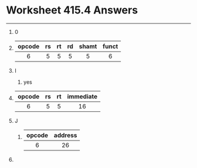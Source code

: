 # Worksheet 415.4 Answers

***

1. 0

2. | opcode | rs | rt | rd | shamt | funct |
   | :-: | :-: | :-: | :-: | :-: | :-: |
   | 6 | 5 | 5 | 5 | 5 | 6 |

3. I
   1. yes

4. | opcode | rs | rt | immediate |
   | :-: | :-: | :-: | :-: |
   | 6 | 5 | 5 | 16 |

5. J
   1. | opcode | address |
      | :-: | :-: |
      | 6 | 26 |
6. 